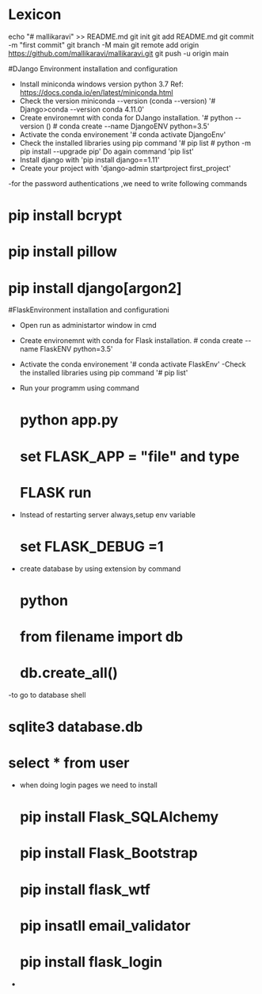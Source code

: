 # Lexicon
echo "# mallikaravi" >> README.md
git init
git add README.md
git commit -m "first commit"
git branch -M main
git remote add origin https://github.com/mallikaravi/mallikaravi.git
git push -u origin main

#DJango Environment installation and configuration
- Install miniconda windows version python 3.7 Ref: https://docs.conda.io/en/latest/miniconda.html
- Check the version miniconda --version (conda --version)
    '# Django>conda --version
       conda 4.11.0'
- Create environemnt with conda for DJango installation.
     '# python --version ()
      # conda create --name DjangoENV python=3.5'
- Activate the conda environement
     '# conda activate DjangoEnv'
- Check the installed libraries using pip command
     '# pip list
      # python -m pip install --upgrade pip'
      Do again command 'pip list'
- Install django with 'pip install django==1.11'
- Create your project with 'django-admin startproject first_project'

-for the password authentications ,we need to write following commands 
# pip install bcrypt
# pip install pillow
# pip install django[argon2]



#FlaskEnvironment installation and configurationi
- Open run as administartor window in cmd
- Create environemnt with conda for Flask installation.
      # conda create --name FlaskENV python=3.5'

- Activate the conda environement
     '# conda activate FlaskEnv'
 -Check the installed libraries using pip command
     '# pip list'
- Run your programm using command
  # python app.py 
  #  set FLASK_APP = "file" and type
  #  FLASK run
- Instead of restarting server always,setup env variable

  # set FLASK_DEBUG =1

- create database by using extension by command
  # python
  # from filename import db
  # db.create_all() 

-to go to database shell
   # sqlite3 database.db 
   # select * from user

- when doing login pages we need to install 
  # pip install Flask_SQLAlchemy
  # pip install Flask_Bootstrap
  # pip install flask_wtf
  # pip insatll email_validator 
  # pip install flask_login 

- 


